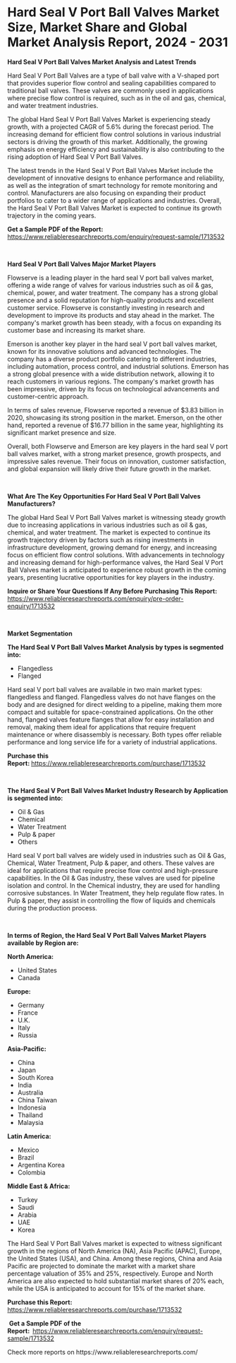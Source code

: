 <p><h1>Hard Seal V Port Ball Valves Market Size, Market Share and Global Market Analysis Report, 2024 - 2031</h1></p><p><strong>Hard Seal V Port Ball Valves Market Analysis and Latest Trends</strong></p>
<p><p>Hard Seal V Port Ball Valves are a type of ball valve with a V-shaped port that provides superior flow control and sealing capabilities compared to traditional ball valves. These valves are commonly used in applications where precise flow control is required, such as in the oil and gas, chemical, and water treatment industries.</p><p>The global Hard Seal V Port Ball Valves Market is experiencing steady growth, with a projected CAGR of 5.6% during the forecast period. The increasing demand for efficient flow control solutions in various industrial sectors is driving the growth of this market. Additionally, the growing emphasis on energy efficiency and sustainability is also contributing to the rising adoption of Hard Seal V Port Ball Valves.</p><p>The latest trends in the Hard Seal V Port Ball Valves Market include the development of innovative designs to enhance performance and reliability, as well as the integration of smart technology for remote monitoring and control. Manufacturers are also focusing on expanding their product portfolios to cater to a wider range of applications and industries. Overall, the Hard Seal V Port Ball Valves Market is expected to continue its growth trajectory in the coming years.</p></p>
<p><strong>Get a Sample PDF of the Report:&nbsp;</strong> <a href="https://www.reliableresearchreports.com/enquiry/request-sample/1713532">https://www.reliableresearchreports.com/enquiry/request-sample/1713532</a></p>
<p>&nbsp;</p>
<p><strong>Hard Seal V Port Ball Valves Major Market Players</strong></p>
<p><p>Flowserve is a leading player in the hard seal V port ball valves market, offering a wide range of valves for various industries such as oil & gas, chemical, power, and water treatment. The company has a strong global presence and a solid reputation for high-quality products and excellent customer service. Flowserve is constantly investing in research and development to improve its products and stay ahead in the market. The company's market growth has been steady, with a focus on expanding its customer base and increasing its market share.</p><p>Emerson is another key player in the hard seal V port ball valves market, known for its innovative solutions and advanced technologies. The company has a diverse product portfolio catering to different industries, including automation, process control, and industrial solutions. Emerson has a strong global presence with a wide distribution network, allowing it to reach customers in various regions. The company's market growth has been impressive, driven by its focus on technological advancements and customer-centric approach.</p><p>In terms of sales revenue, Flowserve reported a revenue of $3.83 billion in 2020, showcasing its strong position in the market. Emerson, on the other hand, reported a revenue of $16.77 billion in the same year, highlighting its significant market presence and size.</p><p>Overall, both Flowserve and Emerson are key players in the hard seal V port ball valves market, with a strong market presence, growth prospects, and impressive sales revenue. Their focus on innovation, customer satisfaction, and global expansion will likely drive their future growth in the market.</p></p>
<p>&nbsp;</p>
<p><strong>What Are The Key Opportunities For Hard Seal V Port Ball Valves Manufacturers?</strong></p>
<p><p>The global Hard Seal V Port Ball Valves market is witnessing steady growth due to increasing applications in various industries such as oil & gas, chemical, and water treatment. The market is expected to continue its growth trajectory driven by factors such as rising investments in infrastructure development, growing demand for energy, and increasing focus on efficient flow control solutions. With advancements in technology and increasing demand for high-performance valves, the Hard Seal V Port Ball Valves market is anticipated to experience robust growth in the coming years, presenting lucrative opportunities for key players in the industry.</p></p>
<p><strong>Inquire or Share Your Questions If Any Before Purchasing This Report:</strong> <a href="https://www.reliableresearchreports.com/enquiry/pre-order-enquiry/1713532">https://www.reliableresearchreports.com/enquiry/pre-order-enquiry/1713532</a></p>
<p>&nbsp;</p>
<p><strong>Market Segmentation</strong></p>
<p><strong>The Hard Seal V Port Ball Valves Market Analysis by types is segmented into:</strong></p>
<p><ul><li>Flangedless</li><li>Flanged</li></ul></p>
<p><p>Hard seal V port ball valves are available in two main market types: flangedless and flanged. Flangedless valves do not have flanges on the body and are designed for direct welding to a pipeline, making them more compact and suitable for space-constrained applications. On the other hand, flanged valves feature flanges that allow for easy installation and removal, making them ideal for applications that require frequent maintenance or where disassembly is necessary. Both types offer reliable performance and long service life for a variety of industrial applications.</p></p>
<p><strong>Purchase this Report:&nbsp;</strong><a href="https://www.reliableresearchreports.com/purchase/1713532">https://www.reliableresearchreports.com/purchase/1713532</a></p>
<p>&nbsp;</p>
<p><strong>The Hard Seal V Port Ball Valves Market Industry Research by Application is segmented into:</strong></p>
<p><ul><li>Oil & Gas</li><li>Chemical</li><li>Water Treatment</li><li>Pulp & paper</li><li>Others</li></ul></p>
<p><p>Hard seal V port ball valves are widely used in industries such as Oil & Gas, Chemical, Water Treatment, Pulp & paper, and others. These valves are ideal for applications that require precise flow control and high-pressure capabilities. In the Oil & Gas industry, these valves are used for pipeline isolation and control. In the Chemical industry, they are used for handling corrosive substances. In Water Treatment, they help regulate flow rates. In Pulp & paper, they assist in controlling the flow of liquids and chemicals during the production process.</p></p>
<p>&nbsp;</p>
<p><strong>In terms of Region, the Hard Seal V Port Ball Valves Market Players available by Region are:</strong></p>
<p>
    <p> <strong> North America: </strong>
        <ul>
            <li>United States</li>
            <li>Canada</li>
        </ul>
        </p> 
    <p> <strong> Europe: </strong>
        <ul>
            <li>Germany</li>
            <li>France</li>
            <li>U.K.</li>
            <li>Italy</li>
            <li>Russia</li>
        </ul>
        </p> 
    <p> <strong> Asia-Pacific: </strong>
        <ul>
            <li>China</li>
            <li>Japan</li>
            <li>South Korea</li>
            <li>India</li>
            <li>Australia</li>
            <li>China Taiwan</li>
            <li>Indonesia</li>
            <li>Thailand</li>
            <li>Malaysia</li>
        </ul>
        </p> 
    <p> <strong> Latin America: </strong>
        <ul>
            <li>Mexico</li>
            <li>Brazil</li>
            <li>Argentina Korea</li>
            <li>Colombia</li>
        </ul>
        </p> 
    <p> <strong> Middle East & Africa: </strong>
        <ul>
            <li>Turkey</li>
            <li>Saudi</li>
            <li>Arabia</li>
            <li>UAE</li>
            <li>Korea</li>
        </ul>
    </p>
    </p>
<p><p>The Hard Seal V Port Ball Valves market is expected to witness significant growth in the regions of North America (NA), Asia Pacific (APAC), Europe, the United States (USA), and China. Among these regions, China and Asia Pacific are projected to dominate the market with a market share percentage valuation of 35% and 25%, respectively. Europe and North America are also expected to hold substantial market shares of 20% each, while the USA is anticipated to account for 15% of the market share.</p></p>
<p><strong>Purchase this Report: </strong><a href="https://www.reliableresearchreports.com/purchase/1713532">https://www.reliableresearchreports.com/purchase/1713532</a></p>
<p>&nbsp;<strong>Get a Sample PDF of the Report:&nbsp;&nbsp;</strong><a href="https://www.reliableresearchreports.com/enquiry/request-sample/1713532">https://www.reliableresearchreports.com/enquiry/request-sample/1713532</a></p>
<p><strong></strong></p>
<p>Check more reports on https://www.reliableresearchreports.com/</p>